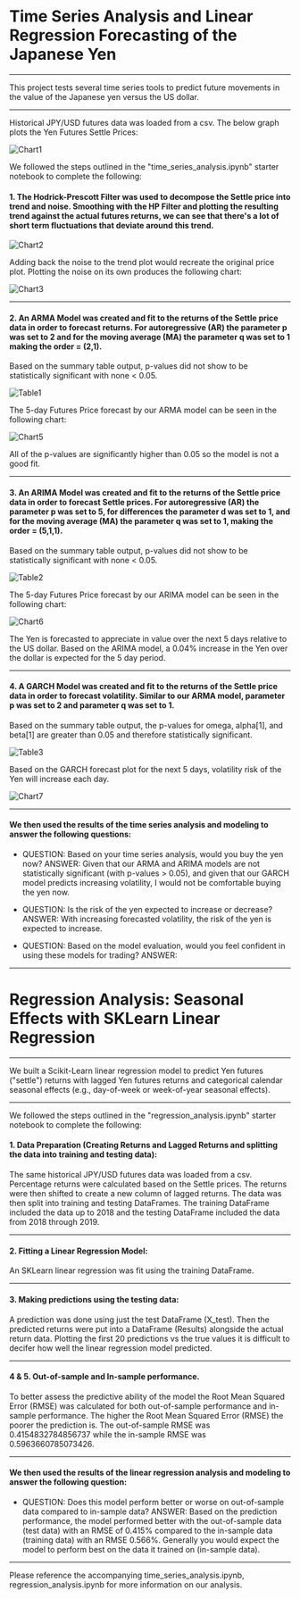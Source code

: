 # Time Series Analysis and Linear Regression Forecasting of the Japanese Yen

---
This project tests several time series tools to predict future movements in the value of the Japanese yen versus the US dollar.

---

Historical JPY/USD futures data was loaded from a csv. The below graph plots the Yen Futures Settle Prices:

![Chart1](Images/Chart1.png)

We followed the steps outlined in the "time_series_analysis.ipynb" starter notebook to complete the following:

#### 1. The Hodrick-Prescott Filter was used to decompose the Settle price into trend and noise. Smoothing with the HP Filter and plotting the resulting trend against the actual futures returns, we can see that there's a lot of short term fluctuations that deviate around this trend.

![Chart2](Images/Chart2.png)

Adding back the noise to the trend plot would recreate the original price plot. Plotting the noise on its own produces the following chart:

![Chart3](Images/Chart3.png)

---

#### 2. An ARMA Model was created and fit to the returns of the Settle price data in order to forecast returns. For autoregressive (AR) the parameter p was set to 2 and for the moving average (MA) the parameter q was set to 1 making the order = (2,1).

Based on the summary table output, p-values did not show to be statistically significant with none < 0.05.

![Table1](Images/Table1.png)

The 5-day Futures Price forecast by our ARMA model can be seen in the following chart:

![Chart5](Images/Chart5.png)


All of the p-values are significantly higher than 0.05 so the model is not a good fit.

---

#### 3. An ARIMA Model was created and fit to the returns of the Settle price data in order to forecast Settle prices. For autoregressive (AR) the parameter p was set to 5, for differences the parameter d was set to 1, and for the moving average (MA) the parameter q was set to 1, making the order = (5,1,1).

Based on the summary table output, p-values did not show to be statistically significant with none < 0.05.

![Table2](Images/Table2.png)

The 5-day Futures Price forecast by our ARIMA model can be seen in the following chart:

![Chart6](Images/Chart6.png)

The Yen is forecasted to appreciate in value over the next 5 days relative to the US dollar. Based on the ARIMA model, a 0.04% increase in the Yen over the dollar is expected for the 5 day period.

---

#### 4. A GARCH Model was created and fit to the returns of the Settle price data in order to forecast volatility. Similar to our ARMA model, parameter p was set to 2 and parameter q was set to 1. 

Based on the summary table output, the p-values for omega, alpha[1], and beta[1] are greater than 0.05 and therefore statistically significant.

![Table3](Images/Table3.png)

Based on the GARCH forecast plot for the next 5 days, volatility risk of the Yen will increase each day.

![Chart7](Images/Chart7.png)

---

#### We then used the results of the time series analysis and modeling to answer the following questions:

* QUESTION: Based on your time series analysis, would you buy the yen now? ANSWER: Given that our ARMA and ARIMA models are not statistically significant (with p-values > 0.05), and given that our GARCH model predicts increasing volatility, I would not be comfortable buying the yen now.

* QUESTION: Is the risk of the yen expected to increase or decrease? ANSWER: With increasing forecasted volatility, the risk of the yen is expected to increase.

* QUESTION: Based on the model evaluation, would you feel confident in using these models for trading? ANSWER: 

---

# Regression Analysis: Seasonal Effects with SKLearn Linear Regression

---

We built a Scikit-Learn linear regression model to predict Yen futures ("settle") returns with lagged Yen futures returns and categorical calendar seasonal effects (e.g., day-of-week or week-of-year seasonal effects).

---
  
We followed the steps outlined in the "regression_analysis.ipynb" starter notebook to complete the following:

#### 1. Data Preparation (Creating Returns and Lagged Returns and splitting the data into training and testing data):

The same historical JPY/USD futures data was loaded from a csv. Percentage returns were calculated based on the Settle prices. The returns were then shifted to create a new column of lagged returns. The data was then split into training and testing DataFrames. The training DataFrame included the data up to 2018 and the testing DataFrame included the data from 2018 through 2019. 

---

#### 2. Fitting a Linear Regression Model:

An SKLearn linear regression was fit using the training DataFrame.

---

#### 3. Making predictions using the testing data:

A prediction was done using just the test DataFrame (X_test). Then the predicted returns were put into a DataFrame (Results) alongside the actual return data. Plotting the first 20 predictions vs the true values it is difficult to decifer how well the linear regression model predicted. 

---

#### 4 & 5. Out-of-sample and In-sample performance.

To better assess the predictive ability of the model the Root Mean Squared Error (RMSE) was calculated for both out-of-sample performance and in-sample performance. The higher the Root Mean Squared Error (RMSE) the poorer the prediction is. The out-of-sample RMSE was 0.4154832784856737 while the in-sample RMSE was 0.5963660785073426.

---

#### We then used the results of the linear regression analysis and modeling to answer the following question:

* QUESTION: Does this model perform better or worse on out-of-sample data compared to in-sample data? ANSWER: Based on the prediction performance, the model performed better with the out-of-sample data (test data) with an RMSE of 0.415% compared to the in-sample data (training data) with an RMSE 0.566%. Generally you would expect the model to perform best on the data it trained on (in-sample data).

---

Please reference the accompanying time_series_analysis.ipynb, regression_analysis.ipynb for more information on our analysis. 
